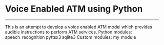 # Voice Enabled ATM using Python
_____________________________________________________________________________________________________________________
 This is an attempt to develop a voice enabled ATM model which provides audible instructions to perform ATM services.
 Python modules:
 speech_recognition
 pyttsx3 
 sqlite3
 Custom modules:
 my_module
 
